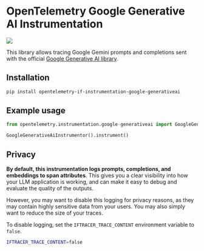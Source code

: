 # OpenTelemetry Google Generative AI Instrumentation

<a href="https://pypi.org/project/opentelemetry-if-instrumentation-google-generativeai/">
    <img src="https://badge.fury.io/py/opentelemetry-instrumentation-google-generativeai.svg">
</a>

This library allows tracing Google Gemini prompts and completions sent with the official [Google Generative AI library](https://github.com/google-gemini/generative-ai-python).

## Installation

```bash
pip install opentelemetry-if-instrumentation-google-generativeai
```

## Example usage

```python
from opentelemetry.instrumentation.google-generativeai import GoogleGenerativeAiInstrumentor

GoogleGenerativeAiInstrumentor().instrument()
```

## Privacy

**By default, this instrumentation logs prompts, completions, and embeddings to span attributes**. This gives you a clear visibility into how your LLM application is working, and can make it easy to debug and evaluate the quality of the outputs.

However, you may want to disable this logging for privacy reasons, as they may contain highly sensitive data from your users. You may also simply want to reduce the size of your traces.

To disable logging, set the `IFTRACER_TRACE_CONTENT` environment variable to `false`.

```bash
IFTRACER_TRACE_CONTENT=false
```
